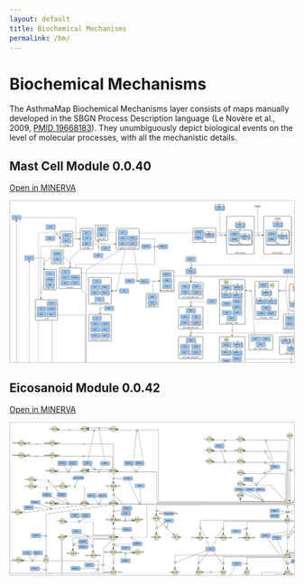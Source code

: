 ```yaml
---
layout: default
title: Biochemical Mechanisms
permalink: /bm/
---
```


# Biochemical Mechanisms

The AsthmaMap Biochemical Mechanisms layer consists of maps manually developed in the SBGN Process Description language (Le Novère et al., 2009, [PMID 19668183](https://www.ncbi.nlm.nih.gov/pubmed/?term=19668183)). They unumbiguously depict biological events on the level of molecular processes, with all the mechanistic details. 

## Mast Cell Module 0.0.40

<a href="https://asthma.uni.lu/minerva/" target="_blank">Open in MINERVA</a> &nbsp;

<a href="/images/pd/MastCellModule-0.0.40.png"><img src="/images/pd/MastCellModule-0.0.40-cut.png" style="border: #c6c6c6 1px solid;"/></a>

<!--### Availability 
AsthmaMap Process Description [Mast Cell Module 0.0.40 in MINERVA](http://asthma.uni.lu/minerva/index.xhtml?id=mast_cell&x=11680&y=2300&zoom=6)-->

## Eicosanoid Module 0.0.42

<a href="https://asthma.uni.lu/minerva/" target="_blank">Open in MINERVA</a> &nbsp;

<a href="/images/pd/EicosanoidModule-0.0.42.png"><img src="/images/pd/EicosanoidModule-0.0.42-cut.png" style="border: #c6c6c6 1px solid;"/></a>

<!--### Availability 
AsthmaMap Process Description [Eicosanoid Module 0.0.42 in MINERVA](http://asthma.uni.lu/minerva/index.xhtml?id=AA_V42_SBGN&x=2050&y=1050&zoom=4)-->

<!--## Eosinophil Module 0.0.40
<a href="/images/pd/EosinophilModule-0.0.40.png"><img src="/images/pd/EosinophilModule-0.0.40-cut.png" style="border: #c6c6c6 1px solid;"/></a>-->

